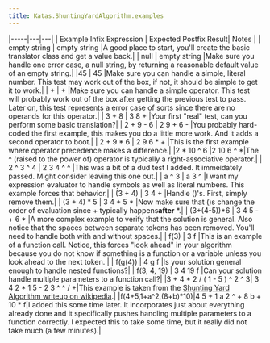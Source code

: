 ```yaml
---
title: Katas.ShuntingYardAlgorithm.examples
---
```


|-----|---|---|
| Example Infix Expression | Expected Postfix Result| Notes |
| empty string | empty string |A good place to start, you'll create the basic translator class and get a value back.|
| null | empty string |Make sure you handle one error case, a null string, by returning a reasonable default value of an empty string.|
|45 | 45 |Make sure you can handle a simple, literal number. This test may work out of the box, if not, it should be simple to get it to work.|
| + | + |Make sure you can handle a simple operator. This test will probably work out of the box after getting the previous test to pass. Later on, this test represents a error case of sorts since there are no operands for this operator.|
| 3 + 8 | 3 8 + |Your first "real" test, can you perform some basic translation?|
| 2 + 9 - 6 | 2 9 + 6 - |You probably hard-coded the first example, this makes you do a little more work. And it adds a second operator to boot.|
| 2 + 9 * 6 | 2 9 6 * + |This is the first example where operator precedence makes a difference.|
|2 * 10 ^ 6 |2  10  6  ^  *|The ^ (raised to the power of) operator is typically a right-associative operator.|
| 2 ^ 3 ^ 4 | 2 3 4 ^ ^ |This was a bit of a dud test I added. It immeidately passed. Might consider leaving this one out.|
| a ^ 3 | a 3 ^ |I want my expression evaluator to handle symbols as well as literal numbers. This example forces that behavior.|
| (3 + 4) | 3 4 + |Handle ()'s. First, simply remove them.|
| (3 + 4) * 5 | 3 4 + 5 * |Now make sure that ()s change the order of evaluation since + typically happens**after** *.|
| (3+(4-5))*6 | 3 4 5 - + 6 * |A more complex example to verify that the solution is general. Also notice that the spaces between separate tokens has been removed. You'll need to handle both with and without spaces.|
| f(3) | 3 f |This is an example of a function call. Notice, this forces "look ahead" in your algorithm because you do not know if something is a function or a variable unless you look ahead to the next token. |
| f(g(4)) | 4 g f |Is your solution general enough to handle nested functions?|
| f(3, 4, 19) | 3 4 19 f |Can your solution handle multiple parameters to a function call?|
|3 + 4 * 2 / ( 1 - 5 ) ^ 2 ^ 3| 3 4 2 * 1 5 - 2 3 ^ ^ / +|This example is taken from the [Shunting Yard Algorithm writeup on wikipedia](http://en.wikipedia.org/wiki/Shunting_yard_algorithm).|
|f(4+5,1+a^2,(8+b)*10)|4 5 + 1 a 2 ^ + 8 b + 10 * f|I added this some time later. It incorporates just about everything already done and it specifically pushes handling multiple parameters to a function correctly. I expected this to take some time, but it really did not take much (a few minutes).|

